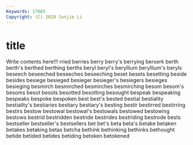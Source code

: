 ```yaml
---
Keywords: 17685
Copyright: (C) 2020 Junjie Li
---
```


# title

Write contents here!!!
rried 
berries 
berry 
berry's 
berrying 
berserk 
berth 
berth's 
berthed 
berthing
berths 
beryl 
beryl's 
beryllium 
beryllium's 
beryls 
beseech 
beseeched 
beseeches 
beseeching
beset 
besets 
besetting 
beside 
besides 
besiege 
besieged 
besieger 
besieger's 
besiegers
besieges 
besieging 
besmirch 
besmirched 
besmirches 
besmirching 
besom 
besom's 
besoms 
besot
besots 
besotted 
besotting 
besought 
bespeak 
bespeaking 
bespeaks 
bespoke 
bespoken 
best
best's 
bested 
bestial 
bestiality 
bestiality's 
bestiaries 
bestiary 
bestiary's 
besting 
bestir
bestirred 
bestirring 
bestirs 
bestow 
bestowal 
bestowal's 
bestowals 
bestowed 
bestowing 
bestows
bestrid 
bestridden 
bestride 
bestrides 
bestriding 
bestrode 
bests 
bestseller 
bestseller's 
bestsellers
bet 
bet's 
beta 
beta's 
betake 
betaken 
betakes 
betaking 
betas 
betcha
bethink 
bethinking 
bethinks 
bethought 
betide 
betided 
betides 
betiding 
betoken 
betokened
